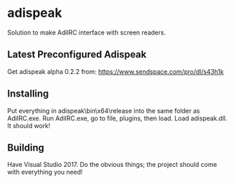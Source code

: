 # adispeak
Solution to make AdiIRC interface with screen readers.

## Latest Preconfigured Adispeak

Get adispeak alpha 0.2.2 from:
https://www.sendspace.com/pro/dl/s43h1k

## Installing

Put everything in adispeak\bin\x64\release into the same folder as AdiIRC.exe. Run AdiIRC.exe, go to file, plugins, then load. Load adispeak.dll.  It should work!  

## Building

Have Visual Studio 2017. Do the obvious things; the project should come with everything you need!
